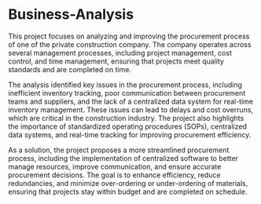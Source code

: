 # Business-Analysis

This project focuses on analyzing and improving the procurement process of one of the private construction company. The company operates across several management processes, including project management, cost control, and time management, ensuring that projects meet quality standards and are completed on time.

The analysis identified key issues in the procurement process, including inefficient inventory tracking, poor communication between procurement teams and suppliers, and the lack of a centralized data system for real-time inventory management. These issues can lead to delays and cost overruns, which are critical in the construction industry. The project also highlights the importance of standardized operating procedures (SOPs), centralized data systems, and real-time tracking for improving procurement efficiency.

As a solution, the project proposes a more streamlined procurement process, including the implementation of centralized software to better manage resources, improve communication, and ensure accurate procurement decisions. The goal is to enhance efficiency, reduce redundancies, and minimize over-ordering or under-ordering of materials, ensuring that projects stay within budget and are completed on schedule.
